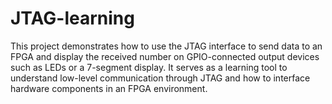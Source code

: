 # JTAG-learning
This project demonstrates how to use the JTAG interface to send data to an FPGA and display the received number on GPIO-connected output devices such as LEDs or a 7-segment display. It serves as a learning tool to understand low-level communication through JTAG and how to interface hardware components in an FPGA environment.
